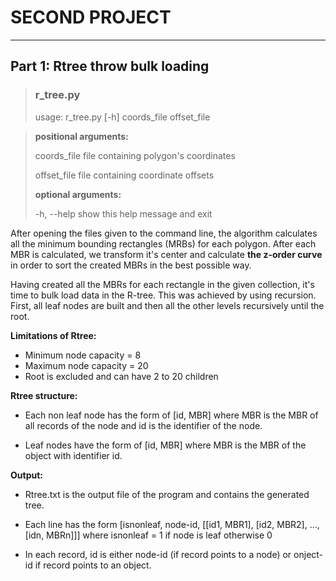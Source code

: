 # SECOND PROJECT
***
## Part 1: Rtree throw bulk loading
>### r_tree.py
> usage: r_tree.py [-h] coords_file offset_file

>**positional arguments:**
> 
> coords_file  file containing polygon's coordinates
> 
>offset_file  file containing coordinate offsets
>
>**optional arguments:**
>  
>-h, --help   show this help message and exit


After opening the files given to the command line,
the algorithm calculates all the minimum bounding
rectangles (MRBs) for each polygon. After each MBR is calculated, we transform
it's center and calculate **the z-order curve** in order
to sort the created MBRs in the best possible way.

Having created all the MBRs for each rectangle
in the given collection, it's time to bulk load data in the
R-tree. This was achieved by using recursion. First, all leaf nodes
are built and then all the other levels recursively
until the root. 

**Limitations of Rtree:**

* Minimum node capacity = 8
* Maximum node capacity = 20
* Root is excluded and can have 2 to 20 children

**Rtree structure:**
* Each non leaf node has the form of [id, MBR]
where MBR is the MBR of all records of the node and
  id is the identifier of the node.
    
* Leaf nodes have the form of [id, MBR] where MBR is
the MBR of the object with identifier id.
  
**Output:**
* Rtree.txt is the output file of the program and
contains the generated tree.
  
* Each line has the form
  [isnonleaf, node-id, [[id1, MBR1], [id2, MBR2], …, [idn, MBRn]]]
where isnonleaf = 1 if node is leaf otherwise 0
  
* In each record, id is either node-id (if record points
  to a node) or onject-id if record points to an object.
  

